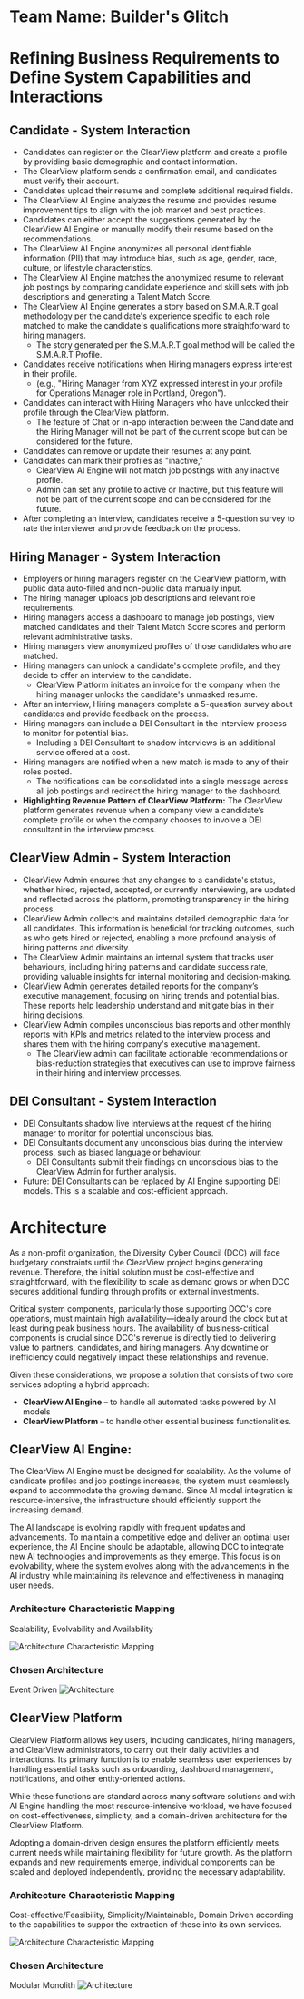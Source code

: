 # Team Name: Builder's Glitch

# **Refining Business Requirements to Define System Capabilities and Interactions**

## **Candidate \- System Interaction**

* Candidates can register on the ClearView platform and create a profile by providing basic demographic and contact information.   
* The ClearView platform sends a confirmation email, and candidates must verify their account.  
* Candidates upload their resume and complete additional required fields.  
* The ClearView AI Engine analyzes the resume and provides resume improvement tips to align with the job market and best practices.  
* Candidates can either accept the suggestions generated by the ClearView AI Engine or manually modify their resume based on the recommendations.  
* The ClearView AI Engine anonymizes all personal identifiable information (PII) that may introduce bias, such as age, gender, race, culture, or lifestyle characteristics.  
* The ClearView AI Engine matches the anonymized resume to relevant job postings by comparing candidate experience and skill sets with job descriptions and generating a Talent Match Score.   
* The ClearView AI Engine generates a story based on S.M.A.R.T goal methodology per the candidate's experience specific to each role matched to make the candidate's qualifications more straightforward to hiring managers.  
  * The story generated per the S.M.A.R.T goal method will be called the S.M.A.R.T Profile.   
* Candidates receive notifications when Hiring managers express interest in their profile.  
  * (e.g., "Hiring Manager from XYZ expressed interest in your profile for Operations Manager role in Portland, Oregon").  
* Candidates can interact with Hiring Managers who have unlocked their profile through the ClearView platform.   
  * The feature of Chat or in-app interaction between the Candidate and the Hiring Manager will not be part of the current scope but can be considered for the future.    
* Candidates can remove or update their resumes at any point.   
* Candidates can mark their profiles as "inactive,"   
  * ClearView AI Engine will not match job postings with any inactive profile.   
  * Admin can set any profile to active or Inactive, but this feature will not be part of the current scope and can be considered for the future.   
* After completing an interview, candidates receive a 5-question survey to rate the interviewer and provide feedback on the process.


## **Hiring Manager \- System Interaction**

* Employers or hiring managers register on the ClearView platform, with public data auto-filled and non-public data manually input.  
* The hiring manager uploads job descriptions and relevant role requirements.  
* Hiring managers access a dashboard to manage job postings, view matched candidates and their Talent Match Score scores and perform relevant administrative tasks.  
* Hiring managers view anonymized profiles of those candidates who are matched.  
* Hiring managers can unlock a candidate's complete profile, and they decide to offer an interview to the candidate.   
  * ClearView Platform initiates an invoice for the company when the hiring manager unlocks the candidate's unmasked resume.   
* After an interview, Hiring managers complete a 5-question survey about candidates and provide feedback on the process.  
* Hiring managers can include a DEI Consultant in the interview process to monitor for potential bias.   
  * Including a DEI Consultant to shadow interviews is an additional service offered at a cost.  
* Hiring managers are notified when a new match is made to any of their roles posted.   
  * The notifications can be consolidated into a single message across all job postings and redirect the hiring manager to the dashboard.  
* **Highlighting Revenue Pattern of ClearView Platform:** The ClearView platform generates revenue when a company view a candidate’s complete profile or when the company chooses to involve a DEI consultant in the interview process. 


## **ClearView Admin \- System Interaction**

* ClearView Admin ensures that any changes to a candidate's status, whether hired, rejected, accepted, or currently interviewing, are updated and reflected across the platform, promoting transparency in the hiring process.  
* ClearView Admin collects and maintains detailed demographic data for all candidates. This information is beneficial for tracking outcomes, such as who gets hired or rejected, enabling a more profound analysis of hiring patterns and diversity.  
* The ClearView Admin maintains an internal system that tracks user behaviours, including hiring patterns and candidate success rate, providing valuable insights for internal monitoring and decision-making.  
* ClearView Admin generates detailed reports for the company’s executive management, focusing on hiring trends and potential bias. These reports help leadership understand and mitigate bias in their hiring decisions.  
* ClearView Admin compiles unconscious bias reports and other monthly reports with KPIs and metrics related to the interview process and shares them with the hiring company's executive management.   
  * The ClearView admin can facilitate actionable recommendations or bias-reduction strategies that executives can use to improve fairness in their hiring and interview processes.

## **DEI Consultant \- System Interaction**

* DEI Consultants shadow live interviews at the request of the hiring manager to monitor for potential unconscious bias.  
* DEI Consultants document any unconscious bias during the interview process, such as biased language or behaviour.  
  * DEI Consultants submit their findings on unconscious bias to the ClearView Admin for further analysis.  
* Future: DEI Consultants can be replaced by AI Engine supporting DEI models. This is a scalable and cost-efficient approach.

# **Architecture**

As a non-profit organization, the Diversity Cyber Council (DCC) will face budgetary constraints until the ClearView project begins generating revenue. Therefore, the initial solution must be cost-effective and straightforward, with the flexibility to scale as demand grows or when DCC secures additional funding through profits or external investments.

Critical system components, particularly those supporting DCC's core operations, must maintain high availability—ideally around the clock but at least during peak business hours. The availability of business-critical components is crucial since DCC's revenue is directly tied to delivering value to partners, candidates, and hiring managers. Any downtime or inefficiency could negatively impact these relationships and revenue.

Given these considerations, we propose a solution that consists of two core services adopting a hybrid approach:

* **ClearView AI Engine** – to handle all automated tasks powered by AI models
* **ClearView Platform** – to handle other essential business functionalities.

## ClearView AI Engine:
The ClearView AI Engine must be designed for scalability. As the volume of candidate profiles and job postings increases, the system must seamlessly expand to accommodate the growing demand. Since AI model integration is resource-intensive, the infrastructure should efficiently support the increasing demand.

The AI landscape is evolving rapidly with frequent updates and advancements. To maintain a competitive edge and deliver an optimal user experience, the AI Engine should be adaptable, allowing DCC to integrate new AI technologies and improvements as they emerge. This focus is on evolvability, where the system evolves along with the advancements in the AI industry while maintaining its relevance and effectiveness in managing user needs.

### Architecture Characteristic Mapping
Scalability, Evolvability and Availability

![Architecture Characteristic Mapping](architecture/images/ClearView%20AI%20Engine-Architectural-Characteristics.png "Architecture Characteristic Mapping")

### Chosen Architecture
Event Driven
![Architecture](architecture/images/ClearView%20AI%20Engine-Architecture-Styles.png "Architecture")

## ClearView Platform
ClearView Platform allows key users, including candidates, hiring managers, and ClearView administrators, to carry out their daily activities and interactions. Its primary function is to enable seamless user experiences by handling essential tasks such as onboarding, dashboard management, notifications, and other entity-oriented actions.

While these functions are standard across many software solutions and with AI Engine handling the most resource-intensive workload, we have focused on cost-effectiveness, simplicity, and a domain-driven architecture for the ClearView Platform.

Adopting a domain-driven design ensures the platform efficiently meets current needs while maintaining flexibility for future growth. As the platform expands and new requirements emerge, individual components can be scaled and deployed independently, providing the necessary adaptability.

### Architecture Characteristic Mapping
Cost-effective/Feasibility, Simplicity/Maintainable, Domain Driven according to the capabilities to suppor the extraction of these
into its own services.

![Architecture Characteristic Mapping](architecture/images/ClearView%20Platform-Architectural-Characteristics.png "Architecture Characteristic Mapping")

### Chosen Architecture
Modular Monolith
![Architecture](architecture/images/ClearView%20Platform-Achitecture-Styles.png "Architecture")